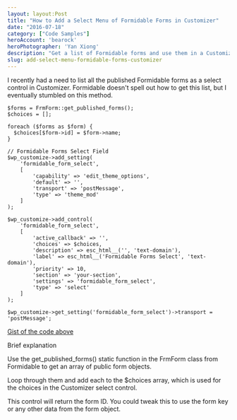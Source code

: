 ```yaml
---
layout: layout:Post
title: "How to Add a Select Menu of Formidable Forms in Customizer"
date: "2016-07-18"
category: ["Code Samples"]
heroAccount: 'bearock'
heroPhotographer: 'Yan Xiong'
description: "Get a list of Formidable forms and use them in a Customizer select control."
slug: add-select-menu-formidable-forms-customizer
---
```

I recently had a need to list all the published Formidable forms as a select control in Customizer. Formidable doesn't spell out how to get this list, but I eventually stumbled on this method.

```astro
$forms = FrmForm::get_published_forms();
$choices = [];

foreach ($forms as $form) {
  $choices[$form->id] = $form->name;
}

// Formidable Forms Select Field
$wp_customize->add_setting(
	'formidable_form_select',
	[
		'capability' => 'edit_theme_options',
		'default' => '',
		'transport' => 'postMessage',
		'type' => 'theme_mod'
	]
);

$wp_customize->add_control(
	'formidable_form_select',
	[
		'active_callback' => '',
		'choices' => $choices,
		'description' => esc_html__('', 'text-domain'),
		'label' => esc_html__('Formidable Forms Select', 'text-domain'),
		'priority' => 10,
		'section' => 'your-section',
		'settings' => 'formidable_form_select',
		'type' => 'select'
	]
);

$wp_customize->get_setting('formidable_form_select')->transport = 'postMessage';
```

[Gist of the code above](https://gist.github.com/slushman/c468381070f431d837afbf5af7e09247)

Brief explanation

Use the get_published_forms() static function in the FrmForm class from Formidable to get an array of public form objects.

Loop through them and add each to the $choices array, which is used for the choices in the Customizer select control.

This control will return the form ID. You could tweak this to use the form key or any other data from the form object.

